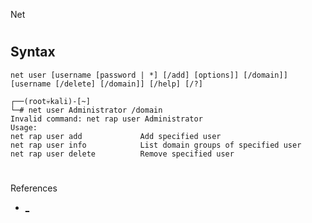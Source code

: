 Net
#
## Syntax
```
net user [username [password | *] [/add] [options]] [/domain]] [username [/delete] [/domain]] [/help] [/?]
```
```
┌──(root💀kali)-[~]
└─# net user Administrator /domain
Invalid command: net rap user Administrator
Usage:
net rap user add             Add specified user
net rap user info            List domain groups of specified user
net rap user delete          Remove specified user

```
#
References
- [_](https://www.lifewire.com/net-user-command-2618097)
